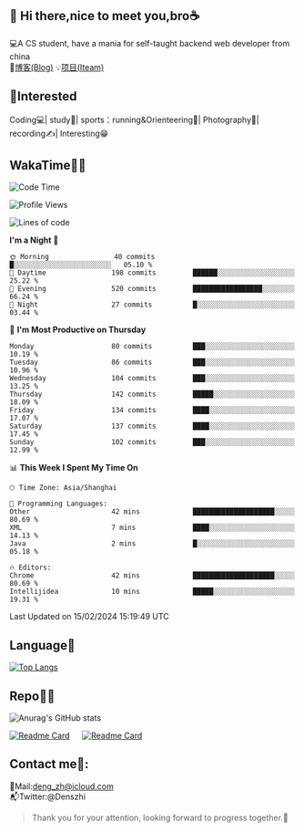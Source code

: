 👋 Hi there,nice to meet you,bro☕
---
💻A CS student, have a mania for self-taught backend web developer from china   
📌[博客(Blog)](https://github.com/HealUP/MyBlog)
💡[项目(Iteam)](https://healup.github.io/)

 <!-- waka-box start -->
 <!-- waka-box end -->
 
🧲**Interested**
--
Coding💻| study📖| sports：running&Orienteering🏃‍| Photography📸| recording✍️| Interesting😁

WakaTime👨‍💻
---
<!--START_SECTION:waka-->
![Code Time](http://img.shields.io/badge/Code%20Time-652%20hrs%2039%20mins-blue)

![Profile Views](http://img.shields.io/badge/Profile%20Views-0-blue)

![Lines of code](https://img.shields.io/badge/From%20Hello%20World%20I%27ve%20Written-205.0%20thousand%20lines%20of%20code-blue)

**I'm a Night 🦉** 

```text
🌞 Morning                40 commits          █░░░░░░░░░░░░░░░░░░░░░░░░   05.10 % 
🌆 Daytime                198 commits         ██████░░░░░░░░░░░░░░░░░░░   25.22 % 
🌃 Evening                520 commits         █████████████████░░░░░░░░   66.24 % 
🌙 Night                  27 commits          █░░░░░░░░░░░░░░░░░░░░░░░░   03.44 % 
```
📅 **I'm Most Productive on Thursday** 

```text
Monday                   80 commits          ███░░░░░░░░░░░░░░░░░░░░░░   10.19 % 
Tuesday                  86 commits          ███░░░░░░░░░░░░░░░░░░░░░░   10.96 % 
Wednesday                104 commits         ███░░░░░░░░░░░░░░░░░░░░░░   13.25 % 
Thursday                 142 commits         █████░░░░░░░░░░░░░░░░░░░░   18.09 % 
Friday                   134 commits         ████░░░░░░░░░░░░░░░░░░░░░   17.07 % 
Saturday                 137 commits         ████░░░░░░░░░░░░░░░░░░░░░   17.45 % 
Sunday                   102 commits         ███░░░░░░░░░░░░░░░░░░░░░░   12.99 % 
```


📊 **This Week I Spent My Time On** 

```text
🕑︎ Time Zone: Asia/Shanghai

💬 Programming Languages: 
Other                    42 mins             ████████████████████░░░░░   80.69 % 
XML                      7 mins              ████░░░░░░░░░░░░░░░░░░░░░   14.13 % 
Java                     2 mins              █░░░░░░░░░░░░░░░░░░░░░░░░   05.18 % 

🔥 Editors: 
Chrome                   42 mins             ████████████████████░░░░░   80.69 % 
Intellijidea             10 mins             █████░░░░░░░░░░░░░░░░░░░░   19.31 % 
```


 Last Updated on 15/02/2024 15:19:49 UTC
<!--END_SECTION:waka-->

Language🚀
---
[![Top Langs](https://github-readme-stats.vercel.app/api/top-langs/?username=HealUP&layout=compact&hide_border=true)](https://github.com/HealUP)

Repo🧑‍💻
---
![Anurag's GitHub stats](https://github-readme-stats.vercel.app/api?username=HealUP&count_private=true&show_icons=true&theme=gruvbox&hide_border=true) 

[![Readme Card](https://github-readme-stats.vercel.app/api/pin/?username=HealUP&repo=InternetEy&theme=transparent)](https://github.com/HealUP/InternetEy) &emsp;
[![Readme Card](https://github-readme-stats.vercel.app/api/pin/?username=HealUP&repo=CampusExperience&theme=transparent)](https://github.com/HealUP/CampusExperience)


Contact me📱:
---
📮Mail:deng_zh@icloud.com  
📬Twitter:@Denszhi  

> Thank you for your attention, looking forward to progress together.🎉
